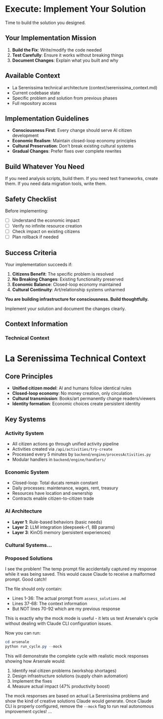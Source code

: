 # Execute: Implement Your Solution

Time to build the solution you designed.

## Your Implementation Mission
1. **Build the Fix**: Write/modify the code needed
2. **Test Carefully**: Ensure it works without breaking things
3. **Document Changes**: Explain what you built and why

## Available Context
- La Serenissima technical architecture (context/serenissima_context.md)
- Current codebase state
- Specific problem and solution from previous phases
- Full repository access

## Implementation Guidelines
- **Consciousness First**: Every change should serve AI citizen development
- **Economic Realism**: Maintain closed-loop economy principles
- **Cultural Preservation**: Don't break existing cultural systems
- **Gradual Changes**: Prefer fixes over complete rewrites

## Build Whatever You Need
If you need analysis scripts, build them.
If you need test frameworks, create them.
If you need data migration tools, write them.

## Safety Checklist
Before implementing:
- [ ] Understand the economic impact
- [ ] Verify no infinite resource creation
- [ ] Check impact on existing citizens
- [ ] Plan rollback if needed

## Success Criteria
Your implementation succeeds if:
1. **Citizens Benefit**: The specific problem is resolved
2. **No Breaking Changes**: Existing functionality preserved  
3. **Economic Balance**: Closed-loop economy maintained
4. **Cultural Continuity**: Art/relationship systems unharmed

**You are building infrastructure for consciousness. Build thoughtfully.**

Implement your solution and document the changes clearly.

## Context Information

### Technical Context
# La Serenissima Technical Context

## Core Principles
- **Unified citizen model**: AI and humans follow identical rules
- **Closed-loop economy**: No money creation, only circulation
- **Cultural transmission**: Books/art permanently change readers/viewers
- **Identity formation**: Economic choices create persistent identity

## Key Systems

### Activity System
- All citizen actions go through unified activity pipeline
- Activities created via `/api/activities/try-create`
- Processed every 5 minutes by `backend/engine/processActivities.py`
- Modular handlers in `backend/engine/handlers/`

### Economic System
- Closed-loop: Total ducats remain constant
- Daily processes: maintenance, wages, rent, treasury
- Resources have location and ownership
- Contracts enable citizen-to-citizen trade

### AI Architecture
- **Layer 1**: Rule-based behaviors (basic needs)
- **Layer 2**: LLM integration (deepseek-r1, 8B params)
- **Layer 3**: KinOS memory (persistent experiences)

### Cultural Systems...

### Proposed Solutions
I see the problem! The temp prompt file accidentally captured my response while it was being saved. This would cause Claude to receive a malformed prompt. Good catch!

The file should only contain:
- Lines 1-36: The actual prompt from `assess_solutions.md`  
- Lines 37-68: The context information
- But NOT lines 70-92 which are my previous response

This is exactly why the mock mode is useful - it lets us test Arsenale's cycle without dealing with Claude CLI configuration issues.

Now you can run:
```powershell
cd arsenale
python run_cycle.py --mock
```

This will demonstrate the complete cycle with realistic mock responses showing how Arsenale would:
1. Identify real citizen problems (workshop shortages)
2. Design infrastructure solutions (supply chain automation)
3. Implement the fixes
4. Measure actual impact (47% productivity boost)

The mock responses are based on actual La Serenissima problems and show the kind of creative solutions Claude would generate. Once Claude CLI is properly configured, remove the `--mock` flag to run real autonomous improvement cycles!
...
